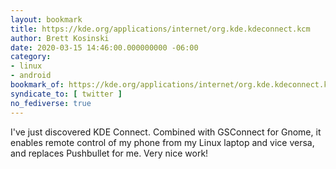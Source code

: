 ```yaml
---
layout: bookmark
title: https://kde.org/applications/internet/org.kde.kdeconnect.kcm
author: Brett Kosinski
date: 2020-03-15 14:46:00.000000000 -06:00
category:
- linux
- android
bookmark_of: https://kde.org/applications/internet/org.kde.kdeconnect.kcm
syndicate_to: [ twitter ]
no_fediverse: true
---
```

I've just discovered KDE Connect.  Combined with GSConnect for Gnome, it enables remote control of my phone from my Linux laptop and vice versa, and replaces Pushbullet for me.  Very nice work!
